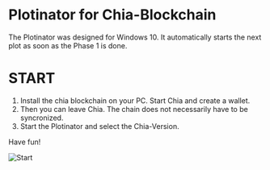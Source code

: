 # Plotinator for Chia-Blockchain

The Plotinator was designed for Windows 10. 
It automatically starts the next plot as soon as the Phase 1 is done. 

# START

1) Install the chia blockchain on your PC. Start Chia and create a wallet. 
2) Then you can leave Chia. The chain does not necessarily have to be syncronized.
3) Start the Plotinator and select the Chia-Version.

Have fun!



![Start](https://user-images.githubusercontent.com/73139495/122052867-70964300-cde6-11eb-8069-8d984b0de7fe.jpg)
